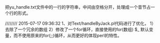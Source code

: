 
把yu_handle.txt文件中的一行的字符串，中间由空格分开，处理成一个音节占一个行的形式。

////////
2015-07-17 09:36:32
1、对Text/handleByJack.pl代码进行了优化，
	1）去除了一个冗余的数组
	2）修改了一个for循环，直接使用的for(数组) $_ 默认变量，而不使用原来的for(;;)循环，从而更好的体现perl的特性。
